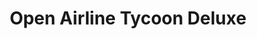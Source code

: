 ---
title: "Open Airline Tycoon Deluxe"
excerpt: "The open source remake of the classic game ATD utilizing the original graphic assets"
header:
  image: assets/images/portfolio/openATDBig.png
sidebar:
  - title: "Role"
    image: assets/images/portfolio/openATDLogo.png
    image_alt: "logo"
    text: "Project Lead, Lead Developer"
  - title: "Responsibilities"
    text: "Manage development plan and oversee the Github page"
gallery:
  - url: /assets/images/portfolio/openATDGifAirport.gif
    image_path: assets/images/portfolio/openATDGifAirport.gif
    alt: "placeholder image 1"
  - url: /assets/images/portfolio/
    image_path: assets/images/portfolio/
    alt: "placeholder image 2"
  - url: /assets/images/portfolio/
    image_path: assets/images/portfolio/
    alt: "placeholder image 3"
---